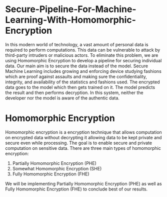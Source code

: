 # Secure-Pipeline-For-Machine-Learning-With-Homomorphic-Encryption

In this modern world of technology, a vast amount of personal data is required to perform computations. This data can be vulnerable to attack by third-party intruders or malicious actors. To eliminate this problem, we are using Homomorphic Encryption to develop a pipeline for securing individual data. Our main aim is to secure the data instead of the model. Secure Machine Learning includes growing and enforcing device studying fashions which are proof against assaults and making sure the confidentiality, integrity, and availability of the statistics and fashions used. The encrypted data goes to the model which then gets trained on it. The model predicts the result and then performs decryption. In this system, neither the developer nor the model is aware of the authentic data.

# Homomorphic Encryption
Homomorphic encryption is a encryption technique that allows computation on encrypted data without decrypting it allowing data to be kept private and secure even while processing. The goal is to enable secure and private computation on sensitive data. There are three main types of homomorphic encryption:

1. Partially Homomorphic Encryption (PHE)
2. Somewhat Homomorphic Encryption (SHE)
3. Fully Homomorphic Encryption (FHE)

We will be implementing Partially Homomorphic Encryption (PHE) as well as Fully Homomorphic Encryption (FHE) to conclude best of our results.
